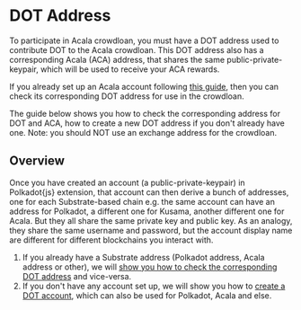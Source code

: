 # DOT Address

To participate in Acala crowdloan, you must have a DOT address used to contribute DOT to the Acala crowdloan. This DOT address also has a corresponding Acala \(ACA\) address, that shares the same public-private-keypair, which will be used to receive your ACA rewards.

If you already set up an Acala account following [this guide](https://wiki.acala.network/learn/get-started#create-a-polkadot-account), then you can check its corresponding DOT address for use in the crowdloan.

The guide below shows you how to check the corresponding address for DOT and ACA, how to create a new DOT address if you don't already have one. Note: you should NOT use an exchange address for the crowdloan.

## Overview

Once you have created an account \(a public-private-keypair\) in Polkadot{js} extension, that account can then derive a bunch of addresses, one for each Substrate-based chain e.g. the same account can have an address for Polkadot, a different one for Kusama, another different one for Acala. But they all share the same private key and public key. As an analogy, they share the same username and password, but the account display name are different for different blockchains you interact with.

1. If you already have a Substrate address \(Polkadot address, Acala address or other\), we will [show you how to check the corresponding DOT address](check-dot-addr.md) and vice-versa.
2. If you don't have any account set up, we will show you how to [create a DOT account](create-new-dot-account.md), which can also be used for Polkadot, Acala and else.

